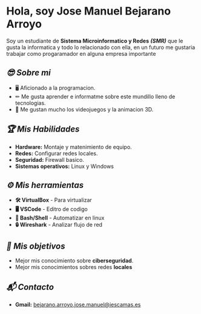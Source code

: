 # Hola, soy Jose Manuel Bejarano Arroyo 
  Soy un estudiante de **Sistema Microinformatico y Redes** ***(SMR)*** que le gusta la informatica y todo lo relacionado con ella, en un futuro me gustaria trabajar como progaramador en     alguna empresa importante

## ***😎 Sobre mi***
  - 🖥 Aficionado a la programacion.
  - ✏ Me gusta aprender e informatme sobre este mundillo lleno de tecnologias.
  - 👾 Me gustan mucho los videojuegos y la animacion 3D.
## ***🏆 Mis Habilidades***
  - **Hardware:** Montaje y matenimiento de equipo.
  - **Redes:** Configurar redes locales.
  - **Seguridad:** Firewall basico.
  - **Sistemas operativos:** Linux y Windows
## ***⚙ Mis herramientas***
  - **🛠️ VirtualBox** - Para virtualizar
  - **🖥️ VSCode** - Editro de codigo
  - **🐧 Bash/Shell** - Automatizar en linux
  - **🔒 Wireshark** - Analizar flujo de red
## ***🎯 Mis objetivos***
  - Mejor mis conocimiento sobre **ciberseguridad**.
  - Mejor mis conocimientos sobres redes **locales**
## ***📬 Contacto***
  - **Gmail:** bejarano.arroyo.jose.manuel@iescamas.es
